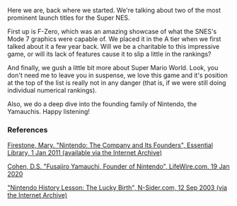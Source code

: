 Here we are, back where we started. We're talking about two of the most prominent launch titles for the Super NES.

First up is F-Zero, which was an amazing showcase of what the SNES's Mode 7 graphics were capable of. We placed it in the A tier when we first talked about it a few year back. Will we be a charitable to this impressive game, or will its lack of features cause it to slip a little in the rankings?

And finally, we gush a little bit more about Super Mario World. Look, you don't need me to leave you in suspense, we love this game and it's position at the top of the list is really not in any danger (that is, if we were still doing individual numerical rankings).

Also, we do a deep dive into the founding family of Nintendo, the Yamauchis. Happy listening!

### References

[Firestone, Mary. "Nintendo: The Company and Its Founders", Essential Library, 1 Jan 2011 (available via the Internet Archive)](https://archive.org/details/nintendocompanyi0000fire/mode/2up)

[Cohen, D.S. "Fusajiro Yamauchi, Founder of Nintendo", LifeWire.com, 19 Jan 2020](https://www.lifewire.com/fusajiro-yamauchi-founder-of-nintendo-729584)

["Nintendo History Lesson: The Lucky Birth", N-Sider.com, 12 Sep 2003 (via the Internet Archive)](https://web.archive.org/web/20090131104950/http://www.n-sider.com/contentview.php?contentid=34)
